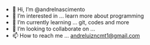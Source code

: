 - 👋 Hi, I’m @andrelnascimento
- 👀 I’m interested in ... learn more about programming
- 🌱 I’m currently learning ... git, codes and more
- 💞️ I’m looking to collaborate on ...
- 📫 How to reach me ... andreluizncmt1@gmail.com

<!---
andrelnascimento/andrelnascimento is a ✨ special ✨ repository because its `README.md` (this file) appears on your GitHub profile.
You can click the Preview link to take a look at your changes.
--->
